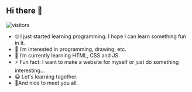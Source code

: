 ## Hi there 👋
![visitors](https://visitor-badge.glitch.me/badge?page_id=Kelly-Ls&left_color=green&right_color=red)
- 🤓 I just started learning programming.
I hope I can learn something fun in it.
- 👀 I’m interested in programming, drawing, etc.
- 🌱 I’m currently learning HTML, CSS and JS.
- ⚡ Fun fact: I want to make a website for myself or just do something interesting...
- 😀 Let's learning together.
- 🤝And nice to meet you all.



